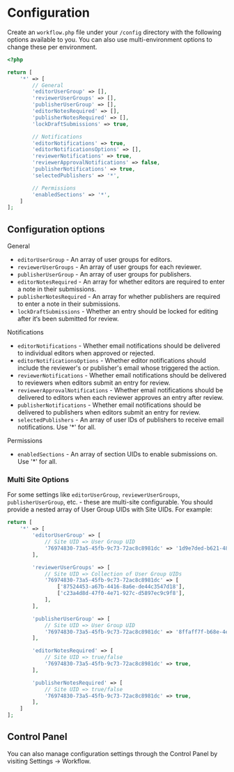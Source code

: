 # Configuration

Create an `workflow.php` file under your `/config` directory with the following options available to you. You can also use multi-environment options to change these per environment.

```php
<?php

return [
    '*' => [
        // General
        'editorUserGroup' => [],
        'reviewerUserGroups' => [],
        'publisherUserGroup' => [],
        'editorNotesRequired' => [],
        'publisherNotesRequired' => [],
        'lockDraftSubmissions' => true,

        // Notifications
        'editorNotifications' => true,
        'editorNotificationsOptions' => [],
        'reviewerNotifications' => true,
        'reviewerApprovalNotifications' => false,
        'publisherNotifications' => true,
        'selectedPublishers' => '*',

        // Permissions
        'enabledSections' => '*',
    ]
];
```

## Configuration options

General
- `editorUserGroup` - An array of user groups for editors.
- `reviewerUserGroups` - An array of user groups for each reviewer.
- `publisherUserGroup` - An array of user groups for publishers.
- `editorNotesRequired` - An array for whether editors are required to enter a note in their submissions.
- `publisherNotesRequired` - An array for whether publishers are required to enter a note in their submissions.
- `lockDraftSubmissions` - Whether an entry should be locked for editing after it‘s been submitted for review.

Notifications
- `editorNotifications` - Whether email notifications should be delivered to individual editors when approved or rejected.
- `editorNotificationsOptions` - Whether editor notifications should include the reviewer's or publisher's email whose triggered the action.
- `reviewerNotifications` - Whether email notifications should be delivered to reviewers when editors submit an entry for review.
- `reviewerApprovalNotifications` - Whether email notifications should be delivered to editors when each reviewer approves an entry after review.
- `publisherNotifications` - Whether email notifications should be delivered to publishers when editors submit an entry for review.
- `selectedPublishers` - An array of user IDs of publishers to receive email notifications. Use '\*' for all.

Permissions
- `enabledSections` - An array of section UIDs to enable submissions on. Use '\*' for all.

### Multi Site Options
For some settings like `editorUserGroup`, `reviewerUserGroups`, `publisherUserGroup`, etc. - these are multi-site configurable. You should provide a nested array of User Group UIDs with Site UIDs. For example:

```php
return [
    '*' => [
        'editorUserGroup' => [
            // Site UID => User Group UID
            '76974830-73a5-45fb-9c73-72ac8c8981dc' => '1d9e7ded-b621-48ee-9253-12a6e8f8094e',
        ],

        'reviewerUserGroups' => [
            // Site UID => Collection of User Group UIDs
            '76974830-73a5-45fb-9c73-72ac8c8981dc' => [
                ['87524453-a67b-4416-8a6e-de44c3547d18'],
                ['c23a4d8d-47f0-4e71-927c-d5897ec9c9f8'],
            ],
        ],

        'publisherUserGroup' => [
            // Site UID => User Group UID
            '76974830-73a5-45fb-9c73-72ac8c8981dc' => '8ffaff7f-b68e-4ed0-a74b-4e5596e01735',
        ],

        'editorNotesRequired' => [
            // Site UID => true/false
            '76974830-73a5-45fb-9c73-72ac8c8981dc' => true,
        ],

        'publisherNotesRequired' => [
            // Site UID => true/false
            '76974830-73a5-45fb-9c73-72ac8c8981dc' => true,
        ],
    ]
];
```

## Control Panel
You can also manage configuration settings through the Control Panel by visiting Settings → Workflow.


